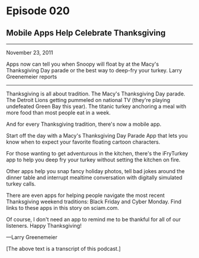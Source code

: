 # Episode 020

## Mobile Apps Help Celebrate Thanksgiving

---

November 23, 2011

Apps now can tell you when Snoopy will float by at the Macy's Thanksgiving Day parade or the best way to deep-fry your turkey. Larry Greenemeier reports

---

Thanksgiving is all about tradition. The Macy's Thanksgiving Day parade. The Detroit Lions getting pummeled on national TV (they're playing undefeated Green Bay this year). The titanic turkey anchoring a meal with more food than most people eat in a week.

And for every Thanksgiving tradition, there's now a mobile app.

Start off the day with a Macy's Thanksgiving Day Parade App that lets you know when to expect your favorite floating cartoon characters.

For those wanting to get adventurous in the kitchen, there's the iFryTurkey app to help you deep fry your turkey without setting the kitchen on fire.

Other apps help you snap fancy holiday photos, tell bad jokes around the dinner table and interrupt mealtime conversation with digitally simulated turkey calls.

There are even apps for helping people navigate the most recent Thanksgiving weekend traditions: Black Friday and Cyber Monday. Find links to these apps in this story on sciam.com.

Of course, I don't need an app to remind me to be thankful for all of our listeners. Happy Thanksgiving!

—Larry Greenemeier

[The above text is a transcript of this podcast.]


